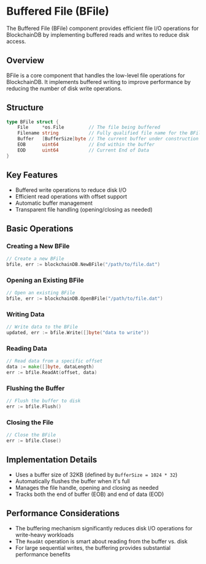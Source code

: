 # Buffered File (BFile)

The Buffered File (BFile) component provides efficient file I/O operations for BlockchainDB by implementing buffered reads and writes to reduce disk access.

## Overview

BFile is a core component that handles the low-level file operations for BlockchainDB. It implements buffered writing to improve performance by reducing the number of disk write operations.

## Structure

```go
type BFile struct {
    File     *os.File         // The file being buffered
    Filename string           // Fully qualified file name for the BFile
    Buffer   [BufferSize]byte // The current buffer under construction
    EOB      uint64           // End within the buffer
    EOD      uint64           // Current End of Data
}
```

## Key Features

- Buffered write operations to reduce disk I/O
- Efficient read operations with offset support
- Automatic buffer management
- Transparent file handling (opening/closing as needed)

## Basic Operations

### Creating a New BFile

```go
// Create a new BFile
bfile, err := blockchainDB.NewBFile("/path/to/file.dat")
```

### Opening an Existing BFile

```go
// Open an existing BFile
bfile, err := blockchainDB.OpenBFile("/path/to/file.dat")
```

### Writing Data

```go
// Write data to the BFile
updated, err := bfile.Write([]byte("data to write"))
```

### Reading Data

```go
// Read data from a specific offset
data := make([]byte, dataLength)
err := bfile.ReadAt(offset, data)
```

### Flushing the Buffer

```go
// Flush the buffer to disk
err := bfile.Flush()
```

### Closing the File

```go
// Close the BFile
err := bfile.Close()
```

## Implementation Details

- Uses a buffer size of 32KB (defined by `BufferSize = 1024 * 32`)
- Automatically flushes the buffer when it's full
- Manages the file handle, opening and closing as needed
- Tracks both the end of buffer (EOB) and end of data (EOD)

## Performance Considerations

- The buffering mechanism significantly reduces disk I/O operations for write-heavy workloads
- The `ReadAt` operation is smart about reading from the buffer vs. disk
- For large sequential writes, the buffering provides substantial performance benefits
